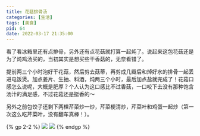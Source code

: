```yaml
---
title: 花菇排骨汤
categories: [生活]
tags: [美食]
pid: 64
date: 2022-03-17 21:35:00
---
```


看了看冰箱里还有点排骨，另外还有点花菇就打算一起炖了。说起来这包花菇还是为了炖鸡汤买的，当初其实是想买些干香菇的，无奈看错了。

提前两三个小时泡好干花菇，然后剪去菇蒂，再剪成几瓣后和焯好水的排骨一起丢进电饭煲。加点姜片、生抽、料酒，炖两三个小时，最后加点盐就完成了！花菇口感怎么说呢，大概是肥厚？个人认为这口感比不过香菇，一口咬下去没有那种饱含汤汁的满足感，不过花菇还是挺香的～

另外之前包饺子还剩下两棵芹菜炒一炒，芹菜梗清炒，芹菜叶和鸡蛋一起炒（第一次这么吃芹菜叶，没有翻车真棒！）。

{% gp 2-2 %}
![](https://cos.pinlyu.com/post/2022/64-soup1.webp)
![](https://cos.pinlyu.com/post/2022/64-soup2.webp)
{% endgp %}